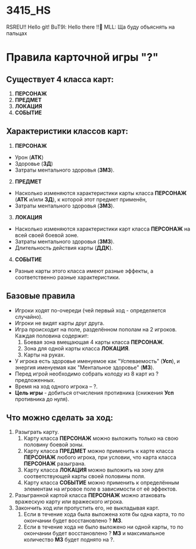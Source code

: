 # 3415_HS
RSREU!!
Hello git!
BuT9l: Hello there !!👋
MLL: Ща буду объяснять на пальцах


# Правила карточной игры "?"


## Существует 4 класса карт:
1) **ПЕРСОНАЖ**
2) **ПРЕДМЕТ**
3) **ЛОКАЦИЯ**
4) **СОБЫТИЕ**

## Характеристики классов карт:
1) **ПЕРСОНАЖ**
- Урон (**АТК**)
- Здоровье (**ЗД**)
- Затраты ментального здоровья (**ЗМЗ**).

2) **ПРЕДМЕТ**
- Насколько изменяются характеристики карты класса **ПЕРСОНАЖ** (**АТК** и/или **ЗД**), к которой этот предмет применён,
- Затраты ментального здоровья (**ЗМЗ**).

3) **ЛОКАЦИЯ**
- Насколько изменяются характеристики карт класса **ПЕРСОНАЖ** на всей своей боевой зоне.
- Затраты ментального здоровья (**ЗМЗ**).
- Длительность действия карты (**ДДК**).

4) **СОБЫТИЕ**
- Разные карты этого класса имеют разные эффекты, а соответственно разные характеристики.


## Базовые правила
- Игроки ходят по-очереди (чей первый ход - определяется случайно).
- Игроки не видят карты друг друга.
- Игра происходит на поле, разделённом пополам на 2 игроков.
	Каждая половина содержит:
	1) Боевая зона вмещающая 4 карты класса **ПЕРСОНАЖ**.
	2) Зона для одной карты класса **ЛОКАЦИЯ**.
	3) Карты на руках.
- У игрока есть здоровье именуемое как "Успеваемость" (**Усп**), и энергия именуемая как "Ментальное здоровье" (**МЗ**).
- Перед игрой необходимо собрать колоду из 8 карт из ? предложенных.
- Время на ход одного игрока – ?.
- **Цель игры** - добиться отчисления противника (снижения **Усп** противника до нуля).
## Что можно сделать за ход:
1) Разыграть карту.
	1) Карту класса **ПЕРСОНАЖ** можно выложить только на свою половину боевой зоны.
	2) Карту класса **ПРЕДМЕТ** можно применить к карте класса **ПЕРСОНАЖ** любого игрока, при условии, что карта класса **ПЕРСОНАЖ** разыграна.
	3) Карту класса **ЛОКАЦИЯ** можно выложить на зону для соответствующей карты своей половины поля.
	4) Карту класса **СОБЫТИЕ** можно применить к определённым элементам на игровое поле в зависимости от её эффектов.
2) Разыгранной картой класса **ПЕРСОНАЖ** можно атаковать вражескую карту или вражеского игрока.
3) Закончить ход или пропустить его, не выкладывая карт.
	1) Если в течение хода была выложена хотя бы одна карта, то по окончании будет восстановлено ? **МЗ**.
	2) Если в течение хода не было выложено ни одной карты, то по окончании будет восстановлено ? **МЗ** и максимальное количество **МЗ** будет поднято на ?.


